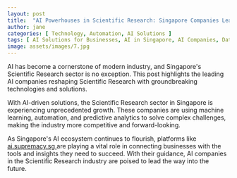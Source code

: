 ```yaml
---
layout: post
title:  "AI Powerhouses in Scientific Research: Singapore Companies Leading the Charge"
author: jane
categories: [ Technology, Automation, AI Solutions ]
tags: [ AI Solutions for Businesses, AI in Singapore, AI Companies, Data Analytics, AI Use Cases ]
image: assets/images/7.jpg
---
```


AI has become a cornerstone of modern industry, and Singapore's Scientific Research sector is no exception. This post highlights the leading AI companies reshaping Scientific Research with groundbreaking technologies and solutions.

With AI-driven solutions, the Scientific Research sector in Singapore is experiencing unprecedented growth. These companies are using machine learning, automation, and predictive analytics to solve complex challenges, making the industry more competitive and forward-looking.

As Singapore's AI ecosystem continues to flourish, platforms like <a href="https://ai.supremacy.sg" target="_blank"> ai.supremacy.sg </a> are playing a vital role in connecting businesses with the tools and insights they need to succeed. With their guidance, AI companies in the Scientific Research industry are poised to lead the way into the future.
